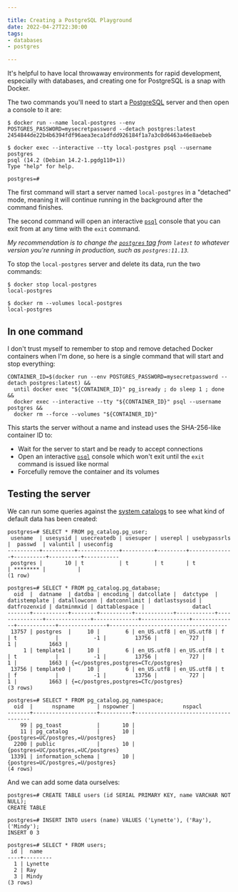 ```yaml
---

title: Creating a PostgreSQL Playground
date: 2022-04-27T22:30:00
tags:
- databases
- postgres

---
```


It's helpful to have local throwaway environments for rapid development, especially with databases, and creating one for PostgreSQL is a snap with Docker.

The two commands you'll need to start a [PostgreSQL](https://www.postgresql.org/) server and then open a console to it are:

```shell
$ docker run --name local-postgres --env POSTGRES_PASSWORD=mysecretpassword --detach postgres:latest
2454844de22b4b6394fdf96aea3eca1dfdd926184f1a7a3c0d6463a46e8aebeb

$ docker exec --interactive --tty local-postgres psql --username postgres
psql (14.2 (Debian 14.2-1.pgdg110+1))
Type "help" for help.

postgres=#
```

The first command will start a server named `local-postgres` in a "detached" mode, meaning it will continue running in the background after the command finishes.

The second command will open an interactive [`psql`](https://www.postgresql.org/docs/current/app-psql.html) console that you can exit from at any time with the `exit` command.

_My recommendation is to change the [`postgres` tag](https://hub.docker.com/_/postgres?tab=tags) from `latest` to whatever version you're running in production, such as `postgres:11.13`._

To stop the `local-postgres` server and delete its data, run the two commands:

```shell
$ docker stop local-postgres
local-postgres

$ docker rm --volumes local-postgres
local-postgres
```

## In one command

I don't trust myself to remember to stop and remove detached Docker containers when I'm done, so here is a single command that will start and stop everything:

```shell
CONTAINER_ID=$(docker run --env POSTGRES_PASSWORD=mysecretpassword --detach postgres:latest) &&
  until docker exec "${CONTAINER_ID}" pg_isready ; do sleep 1 ; done &&
  docker exec --interactive --tty "${CONTAINER_ID}" psql --username postgres &&
  docker rm --force --volumes "${CONTAINER_ID}"
```

This starts the server without a name and instead uses the SHA-256-like container ID to:

- Wait for the server to start and be ready to accept connections
- Open an interactive [`psql`](https://www.postgresql.org/docs/current/app-psql.html) console which won't exit until the `exit` command is issued like normal
- Forcefully remove the container and its volumes

## Testing the server

We can run some queries against the [system catalogs](https://www.postgresql.org/docs/current/catalogs.html) to see what kind of default data has been created:

```shell
postgres=# SELECT * FROM pg_catalog.pg_user;
 usename  | usesysid | usecreatedb | usesuper | userepl | usebypassrls |  passwd  | valuntil | useconfig
----------+----------+-------------+----------+---------+--------------+----------+----------+-----------
 postgres |       10 | t           | t        | t       | t            | ******** |          |
(1 row)

postgres=# SELECT * FROM pg_catalog.pg_database;
  oid  |  datname  | datdba | encoding | datcollate |  datctype  | datistemplate | datallowconn | datconnlimit | datlastsysoid | datfrozenxid | datminmxid | dattablespace |               datacl
-------+-----------+--------+----------+------------+------------+---------------+--------------+--------------+---------------+--------------+------------+---------------+-------------------------------------
 13757 | postgres  |     10 |        6 | en_US.utf8 | en_US.utf8 | f             | t            |           -1 |         13756 |          727 |          1 |          1663 |
     1 | template1 |     10 |        6 | en_US.utf8 | en_US.utf8 | t             | t            |           -1 |         13756 |          727 |          1 |          1663 | {=c/postgres,postgres=CTc/postgres}
 13756 | template0 |     10 |        6 | en_US.utf8 | en_US.utf8 | t             | f            |           -1 |         13756 |          727 |          1 |          1663 | {=c/postgres,postgres=CTc/postgres}
(3 rows)

postgres=# SELECT * FROM pg_catalog.pg_namespace;
  oid  |      nspname       | nspowner |               nspacl
-------+--------------------+----------+-------------------------------------
    99 | pg_toast           |       10 |
    11 | pg_catalog         |       10 | {postgres=UC/postgres,=U/postgres}
  2200 | public             |       10 | {postgres=UC/postgres,=UC/postgres}
 13391 | information_schema |       10 | {postgres=UC/postgres,=U/postgres}
(4 rows)
```

And we can add some data ourselves:

```shell
postgres=# CREATE TABLE users (id SERIAL PRIMARY KEY, name VARCHAR NOT NULL);
CREATE TABLE

postgres=# INSERT INTO users (name) VALUES ('Lynette'), ('Ray'), ('Mindy');
INSERT 0 3

postgres=# SELECT * FROM users;
 id |  name
----+---------
  1 | Lynette
  2 | Ray
  3 | Mindy
(3 rows)
```
